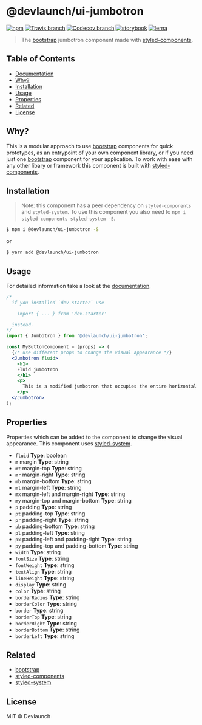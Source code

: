 # @devlaunch/ui-jumbotron

[![npm](https://img.shields.io/npm/v/@devlaunch/ui-jumbotron.svg?style=flat-square)](https://www.npmjs.com/package/@devlaunch/ui-jumbotron)
[![Travis branch](https://img.shields.io/travis/devlaunch/dev-starter/master.svg?style=flat-square)](https://travis-ci.org/devlaunch/dev-starter)
[![Codecov branch](https://img.shields.io/codecov/c/github/devlaunch/dev-starter/master.svg?style=flat-square)](https://codecov.io/gh/devlaunch/dev-starter)
[![storybook](https://img.shields.io/badge/docs%20with-storybook-f1618c.svg?style=flat-square)](https://devlaunch.github.io/dev-starter)
[![lerna](https://img.shields.io/badge/maintained%20with-lerna-cc00ff.svg?style=flat-square)](https://lernajs.io/)

> The [bootstrap](https://getbootstrap.com) jumbotron component made with [styled-components](https://styled-components.com).

## Table of Contents

* [Documentation](https://devlaunch.github.io/dev-starter)
* [Why?](#why)
* [Installation](#installation)
* [Usage](#usage)
* [Properties](#properties)
* [Related](#related)
* [License](#license)

## Why?

This is a modular approach to use [bootstrap](https://getbootstrap.com) components for quick prototypes, as an entrypoint of your own component library, or if you need just one [bootstrap](https://getbootstrap.com) component for your application. To work with ease with any other libary or framework this component is built with [styled-components](https://styled-components.com).

## Installation

> Note: this component has a peer dependency on `styled-components` and `styled-system`. To use this component you also need to `npm i styled-components styled-system -S`.

```sh
$ npm i @devlaunch/ui-jumbotron -S
```

or

```sh
$ yarn add @devlaunch/ui-jumbotron
```

## Usage

For detailed information take a look at the [documentation](https://devlaunch.github.io/dev-starter).

```jsx
/*
  if you installed `dev-starter` use

    import { ... } from 'dev-starter'

  instead.
*/
import { Jumbotron } from '@devlaunch/ui-jumbotron';

const MyButtonComponent = (props) => (
  {/* use different props to change the visual appearance */}
  <Jumbotron fluid>
    <h1>
    Fluid jumbotron
    </h1>
    <p>
      This is a modified jumbotron that occupies the entire horizontal space of its parent.
    </p>
  </Jumbotron>
);
```

## Properties

Properties which can be added to the component to change the visual appearance. This component uses [styled-system](http://jxnblk.com/styled-system/).

* `fluid` **Type**: boolean
* `m`  margin **Type**: string
* `mt` margin-top **Type**: string
* `mr` margin-right **Type**: string
* `mb` margin-bottom **Type**: string
* `ml` margin-left **Type**: string
* `mx` margin-left and margin-right **Type**: string
* `my` margin-top and margin-bottom **Type**: string
* `p`  padding **Type**: string
* `pt` padding-top **Type**: string
* `pr` padding-right **Type**: string
* `pb` padding-bottom **Type**: string
* `pl` padding-left **Type**: string
* `px` padding-left and padding-right **Type**: string
* `py` padding-top and padding-bottom **Type**: string
* `width` **Type**: string
* `fontSize` **Type**: string
* `fontWeight` **Type**: string
* `textAlign` **Type**: string
* `lineHeight` **Type**: string
* `display` **Type**: string
* `color` **Type**: string
* `borderRadius` **Type**: string
* `borderColor` **Type**: string
* `border` **Type**: string
* `borderTop` **Type**: string
* `borderRight` **Type**: string
* `borderBottom` **Type**: string
* `borderLeft` **Type**: string

## Related

* [bootstrap](https://getbootstrap.com)
* [styled-components](https://styled-components.com)
* [styled-system](http://jxnblk.com/styled-system/)

## License

MIT © Devlaunch
